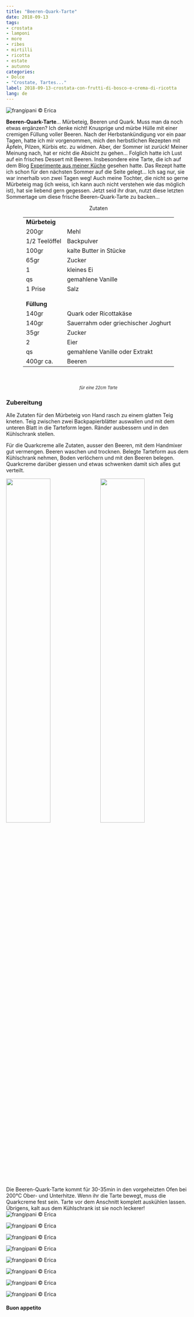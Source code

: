 ```yaml
---
title: "Beeren-Quark-Tarte"
date: 2018-09-13
tags:
- crostata
- lamponi
- more
- ribes
- mirtilli
- ricotta
- estate
- autunno
categories:
- Dolce
- "Crostate, Tartes..."
label: 2018-09-13-crostata-con-frutti-di-bosco-e-crema-di-ricotta
lang: de 
---
```

![](../2018-09-13-crostata-con-frutti-di-bosco-e-crema-di-ricotta/header.jpg "frangipani © Erica")

**Beeren-Quark-Tarte**... Mürbeteig, Beeren und Quark. Muss man da noch etwas ergänzen? Ich denke nicht! Knusprige und mürbe Hülle mit einer cremigen Füllung voller Beeren. Nach der Herbstankündigung vor ein paar Tagen, hatte ich mir vorgenommen, mich den herbstlichen Rezepten mit Äpfeln, Pilzen, Kürbis etc. zu widmen. Aber, der Sommer ist zurück! Meiner Meinung nach, hat er nicht die Absicht zu gehen... Folglich hatte ich Lust auf ein frisches Dessert mit Beeren. Insbesondere eine Tarte, die ich auf dem Blog <a href="https://www.experimenteausmeinerkueche.de/2016/07/sommerliche-beerentarte.html" target="_blank"> Experimente aus meiner Küche</a> gesehen hatte. Das Rezept hatte ich schon für den nächsten Sommer auf die Seite gelegt... Ich sag nur, sie war innerhalb von zwei Tagen weg! Auch meine Tochter, die nicht so gerne Mürbeteig mag (ich weiss, ich kann auch nicht verstehen wie das möglich ist), hat sie liebend gern gegessen. Jetzt seid ihr dran, nutzt diese letzten Sommertage um diese frische Beeren-Quark-Tarte zu backen...

<div id="wrapper" style="text-align: center">
  <div id="yourdiv" style="display: inline-block;">
    <div class="ingredients" itemscope itemtype="http://schema.org/Recipe">
      <span itemprop="name" style="display:none;">Beeren-Quark-Tarte</span>
      <span itemprop="recipeCategory" style="display:none;">Herzhaftes</span>
      <img itemprop="image" style="display:none;" class="ignore-gallery-item" src="../2018-09-13-crostata-con-frutti-di-bosco-e-crema-di-ricotta/header.jpeg"/>
      <span itemprop="author" style="display:none;">Erica Raiano</span>
      <span itemprop="description" style="display:none;">Beeren-Quark-Tarte... Mürbeteig, Beeren und Quark. Muss man da noch etwas ergänzen? Ich denke nicht!</span>
      <div class="ingredients-title">Zutaten</div>
      <table>
        <tbody>
          <tr>
            <td colspan="2"><b>Mürbeteig</b></td>
          </tr>
          <tr itemprop="recipeIngredient">
            <td>200gr</td>
            <td>Mehl</td>
          </tr>
          <tr itemprop="recipeIngredient">
            <td>1/2 Teelöffel</td>
            <td>Backpulver</td>
          </tr>
          <tr itemprop="recipeIngredient">
            <td>100gr</td>
            <td>kalte Butter in Stücke</td>
          </tr>
          <tr itemprop="recipeIngredient">
            <td>65gr</td>
            <td>Zucker</td>
          </tr>
          <tr itemprop="recipeIngredient">
            <td>1</td>
            <td>kleines Ei</td>
          </tr>
          <tr itemprop="recipeIngredient">
            <td>qs</td>
            <td>gemahlene Vanille</td>
          </tr>
          <tr itemprop="recipeIngredient">
            <td>1 Prise</td>
            <td>Salz</td>
          </tr>
          <tr style="height: 15px;"></tr>
          <tr>          
            <td colspan="2"><b>Füllung</b></td>
          </tr>
          <tr itemprop="recipeIngredient">
            <td>140gr</td>
            <td>Quark oder Ricottakäse</td>
          </tr>
          <tr itemprop="recipeIngredient">
            <td>140gr</td>
            <td>Sauerrahm oder griechischer Joghurt</td>
          </tr>
          <tr itemprop="recipeIngredient">
            <td>35gr</td>
            <td>Zucker</td>
          </tr>
          <tr itemprop="recipeIngredient">
            <td>2</td>
            <td>Eier</td>
          </tr>
          <tr itemprop="recipeIngredient">
            <td>qs</td>
            <td>gemahlene Vanille oder Extrakt</td>
          </tr>
          <tr itemprop="recipeIngredient">
            <td>400gr ca.</td>
            <td>Beeren</td>
        </tbody>
      </table>
      <br></br>
      <i class="pull-right" style="font-size: 80%;">für eine 22cm Tarte</i>
    </div>
  </div>
</div>


<h3>
  <font color="grey">
    <i class="fa-solid fa-gears"></i>
  </font> Zubereitung
</h3>

Alle Zutaten für den Mürbeteig von Hand rasch zu einem glatten Teig kneten. Teig zwischen zwei Backpapierblätter auswallen und mit dem unteren Blatt in die Tarteform legen. Ränder ausbessern und in den Kühlschrank stellen.

Für die Quarkcreme alle Zutaten, ausser den Beeren, mit dem Handmixer gut vermengen. Beeren waschen und trocknen. Belegte Tarteform aus dem Kühlschrank nehmen, Boden verlöchern und mit den Beeren belegen. Quarkcreme darüber giessen und etwas schwenken damit sich alles gut verteilt.
<p>
  <div style="width: 100%; margin-bottom: 0">
    <img style="float: left; width: 49%; margin-right: 1%" src="../2018-09-13-crostata-con-frutti-di-bosco-e-crema-di-ricotta/fruttidibosco.jpg" alt="" title="frangipani © Erica" />
    <img style="float: left; width: 49%; margin-left: 1%" src="../2018-09-13-crostata-con-frutti-di-bosco-e-crema-di-ricotta/teglia.jpg" alt="" title="frangipani © Erica" />
    <div style="clear: both"></div>
  </div>
</p>

Die Beeren-Quark-Tarte kommt für 30-35min in den vorgeheizten Ofen bei 200°C Ober- und Unterhitze. Wenn ihr die Tarte bewegt, muss die Quarkcreme fest sein. Tarte vor dem Anschnitt komplett auskühlen lassen. Übrigens, kalt aus dem Kühlschrank ist sie noch leckerer!
![](../2018-09-13-crostata-con-frutti-di-bosco-e-crema-di-ricotta/risultato1.jpg "frangipani © Erica")

![](../2018-09-13-crostata-con-frutti-di-bosco-e-crema-di-ricotta/risultato2.jpg "frangipani © Erica")

![](../2018-09-13-crostata-con-frutti-di-bosco-e-crema-di-ricotta/risultato3.jpg "frangipani © Erica")

![](../2018-09-13-crostata-con-frutti-di-bosco-e-crema-di-ricotta/risultato4.jpg "frangipani © Erica")

![](../2018-09-13-crostata-con-frutti-di-bosco-e-crema-di-ricotta/risultato5.jpg "frangipani © Erica")

![](../2018-09-13-crostata-con-frutti-di-bosco-e-crema-di-ricotta/risultato6.jpg "frangipani © Erica")

![](../2018-09-13-crostata-con-frutti-di-bosco-e-crema-di-ricotta/risultato7.jpg "frangipani © Erica")

![](../2018-09-13-crostata-con-frutti-di-bosco-e-crema-di-ricotta/risultato8.jpg "frangipani © Erica")

<h4>Buon appetito
  <font color="red">
    <i class="fa-regular fa-face-smile"></i>
  </font>
</h4>